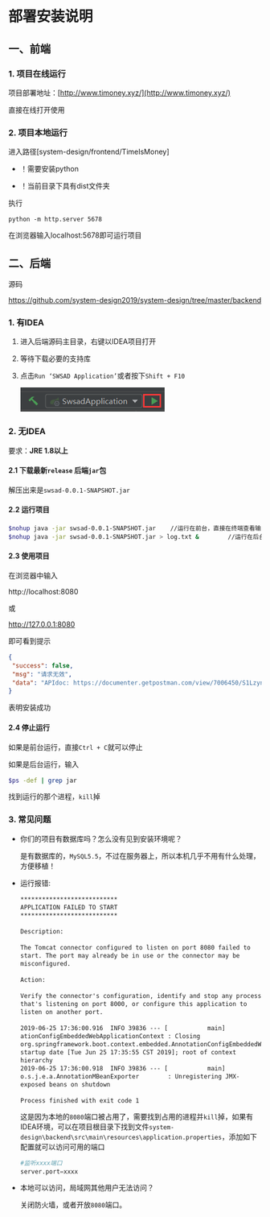 # 部署安装说明

## 一、前端

### 1. 项目在线运行

项目部署地址：[http://www.timoney.xyz/](http://www.timoney.xyz/)

直接在线打开使用

### 2. 项目本地运行

进入路径[system-design/frontend/TimeIsMoney]

- ！需要安装python

- ！当前目录下具有dist文件夹

执行

    python -m http.server 5678

在浏览器输入localhost:5678即可运行项目



## 二、后端

源码

https://github.com/system-design2019/system-design/tree/master/backend

### 1. 有IDEA

1. 进入后端源码主目录，右键以IDEA项目打开

2. 等待下载必要的支持库

3. 点击`Run ‘SWSAD Application’`或者按下`Shift + F10`

   ![1561454526225](pic/1561454526225.png)

### 2. 无IDEA

要求：**JRE 1.8以上**

#### 2.1 下载最新`release` 后端`jar`包

   解压出来是`swsad-0.0.1-SNAPSHOT.jar`

#### 2.2 运行项目

   ```bash
   $nohup java -jar swsad-0.0.1-SNAPSHOT.jar 	//运行在前台，直接在终端查看输出信息
   $nohup java -jar swsad-0.0.1-SNAPSHOT.jar > log.txt &		//运行在后台，把输出信息输出到log.txt中
   ```

#### 2.3 使用项目

   在浏览器中输入

   http://localhost:8080

   或

   http://127.0.0.1:8080

   即可看到提示

   ```json
   {
   	"success": false,
   	"msg": "请求无效",
   	"data": "APIdoc: https://documenter.getpostman.com/view/7006450/S1LzynKU?version=latest"
   }
   ```

   表明安装成功

#### 2.4 停止运行

   如果是前台运行，直接`Ctrl + C`就可以停止

   如果是后台运行，输入

   ```bash
   $ps -def | grep jar
   ```

   找到运行的那个进程，`kill`掉

### 3. 常见问题

- 你们的项目有数据库吗？怎么没有见到安装环境呢？

  是有数据库的，`MySQL5.5`，不过在服务器上，所以本机几乎不用有什么处理，方便移植！

- 运行报错:

  ```
  ***************************
  APPLICATION FAILED TO START
  ***************************
  
  Description:
  
  The Tomcat connector configured to listen on port 8080 failed to start. The port may already be in use or the connector may be misconfigured.
  
  Action:
  
  Verify the connector's configuration, identify and stop any process that's listening on port 8000, or configure this application to listen on another port.
  
  2019-06-25 17:36:00.916  INFO 39836 --- [           main] ationConfigEmbeddedWebApplicationContext : Closing org.springframework.boot.context.embedded.AnnotationConfigEmbeddedWebApplicationContext@564718df: startup date [Tue Jun 25 17:35:55 CST 2019]; root of context hierarchy
  2019-06-25 17:36:00.918  INFO 39836 --- [           main] o.s.j.e.a.AnnotationMBeanExporter        : Unregistering JMX-exposed beans on shutdown
  
  Process finished with exit code 1
  ```

  这是因为本地的`8080`端口被占用了，需要找到占用的进程并`kill`掉，如果有IDEA环境，可以在项目根目录下找到文件`system-design\backend\src\main\resources\application.properties`，添加如下配置就可以访问可用的端口

  ```python
  #监听xxxx端口
  server.port=xxxx
  ```

- 本地可以访问，局域网其他用户无法访问？

  关闭防火墙，或者开放`8080`端口。

